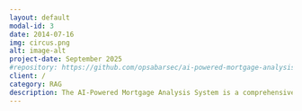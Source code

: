 ```yaml
---
layout: default
modal-id: 3
date: 2014-07-16
img: circus.png
alt: image-alt
project-date: September 2025
#repository: https://github.com/opsabarsec/ai-powered-mortgage-analysis
client: /
category: RAG
description: The AI-Powered Mortgage Analysis System is a comprehensive solution designed to revolutionize mortgage document processing and income verification. This system leverages advanced artificial intelligence technologies including Optical Character Recognition (OCR), Natural Language Processing (NLP), and machine learning algorithms to automate the traditionally manual and time-intensive mortgage application review process.
---
```

```
